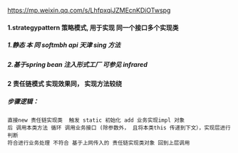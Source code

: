 https://mp.weixin.qq.com/s/LhfpxqiJZMEcnKDiOTwspg

#### 1.strategypattern 策略模式, 用于实现 同一个接口多个实现类
##### 1.静态  本 同 softmbh api  天津 sing 方法
##### 2.基于spring bean 注入形式工厂 可参见 infrared 

#### 2 责任链模式 实现效果同， 实现方法较绕 
#####  步骤逻辑：
    直接new 责任链实现类  触发 static 初始化 add 业务实现impl 对象
    后 调用本类方法 循环 调用业务接口 (除参数外， 且将本类this 传递到下文），实现层进行判断 
    符合进行业务处理 不符合 基于上网传入的 责任链实现类对象 回到上层调用 